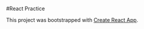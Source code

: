 #React Practice

This project was bootstrapped with [Create React App](https://github.com/facebookincubator/create-react-app).

